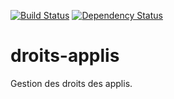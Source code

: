 [![Build Status](https://travis-ci.org/DSI-Ville-Noumea/droits-applis.svg?branch=master)](https://travis-ci.org/DSI-Ville-Noumea/droits-applis)
[![Dependency Status](https://www.versioneye.com/user/projects/57ac1906fc256900403eab0b/badge.svg?style=flat-square)](https://www.versioneye.com/user/projects/57ac1906fc256900403eab0b)

# droits-applis

Gestion des droits des applis.
